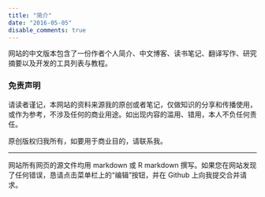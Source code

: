 ```yaml
---
title: "简介"
date: "2016-05-05"
disable_comments: true
---
```


网站的中文版本包含了一份作者个人简介、中文博客、读书笔记、翻译写作、研究摘要以及开发的工具列表与教程。

### 免责声明

请读者谨记，本网站的资料来源我的原创或者笔记，仅做知识的分享和传播使用，或作为参考，不涉及任何的商业用途。如出现内容的滥用、错用，本人不负任何责任。

原创版权归我所有，如要用于商业目的，请联系我。

***

网站所有网页的源文件均用 markdown 或 R markdown 撰写。如果您在网站发现了任何错误，恳请点击菜单栏上的“编辑”按钮，并在 Github 上向我提交合并请求。
